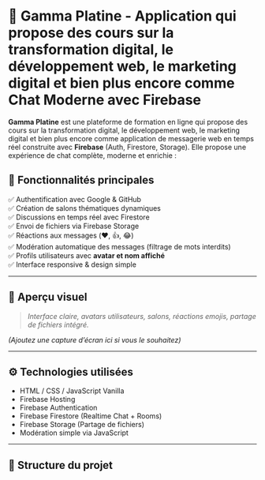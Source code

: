 # 🎉 Gamma Platine - Application qui propose des cours sur la transformation digital, le développement web, le marketing digital et bien plus encore comme Chat Moderne avec Firebase

**Gamma Platine** est une plateforme de formation en ligne qui propose des cours sur la transformation digital, le développement web, le marketing digital et bien plus encore comme application de messagerie web en temps réel construite avec **Firebase** (Auth, Firestore, Storage). Elle propose une expérience de chat complète, moderne et enrichie :

## 🚀 Fonctionnalités principales

✅ Authentification avec Google & GitHub  
✅ Création de salons thématiques dynamiques  
✅ Discussions en temps réel avec Firestore  
✅ Envoi de fichiers via Firebase Storage  
✅ Réactions aux messages (❤️, 👍, 😂)  
✅ Modération automatique des messages (filtrage de mots interdits)  
✅ Profils utilisateurs avec **avatar et nom affiché**  
✅ Interface responsive & design simple

---

## 📸 Aperçu visuel
> *Interface claire, avatars utilisateurs, salons, réactions emojis, partage de fichiers intégré.*

*(Ajoutez une capture d’écran ici si vous le souhaitez)*

---

## ⚙️ Technologies utilisées

- HTML / CSS / JavaScript Vanilla
- Firebase Hosting
- Firebase Authentication
- Firebase Firestore (Realtime Chat + Rooms)
- Firebase Storage (Partage de fichiers)
- Modération simple via JavaScript

---

## 📂 Structure du projet
